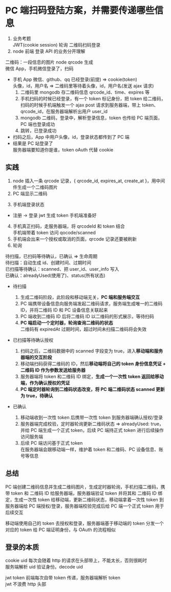 # PC 端扫码登陆方案，并需要传递哪些信息  

1. 业务考题  
  JWT(cookie session) 轮询 二维码扫码登录  
2. node 前端 登录 API 的业务分开理解  

二维码：一段信息的图片  node qrcode 生成  
微信 App，手机微信登录了，扫码  
- 手机 App 微信、github、qq 已经登录(前提) => cookie(token)  
  头像，id，用户名 => 二维码里等待着头像，id，用户名(发送 ajax 请求)  
  1. 二维码里 mongodb 存二维码信息 qrcode_id、time、expires 等  
  2. 手机扫码的时候已经登录，有一个 token 标记身份，把 token 给二维码，扫码的时候手机端触发一个 ajax post 请求到服务器端，带上 token、qrcode_id，在服务器端解析出用户 user_id  
  3. mongodb 二维码，登录中，解析登录信息，token 也传给 PC 端页面，PC 端也登录成功  
  4. 跳转，已登录成功  
- 扫码之后，App 中用户头像，id，登录状态都传到了 PC 端  
- 结果是 PC 站登录了  
服务器端要知道你是谁，token oAuth 代替 cookie  

## 实践  
1. node 插入一条 qrcode 记录，{ qrcode_id, expires_at, create_at }，用中间件生成一个二维码图片  
2. PC 端显示二维码  
<!-- 3. 扫码，等到 qrcodeId，使用 postman 模拟   -->
3. 手机端登录状态  
  - 注册 -> 登录 jwt 生成 token 手机端准备好  
4. 手机真正扫码，走服务器端，将 qrcodeId 和 token 结合  
  手机端带着 token 访问 qocode/scanned  
5. 手机端会出来一个授权或取消的页面，qrcode 记录还要被刷新  
5. 轮询

待扫描，已扫码等待确认，已确认 => 生命周期  
待扫描：自动生成 id、创建时间、过期时间  
已扫描等待确认：scanned、把 user_id、user_info 写入  
已确认：alreadyUsed(使用了)、status(所有状态)  

- 待扫描  
  1. 生成二维码阶段，此阶段和移动端无关，**PC 端和服务端交互**  
  2. PC 端携带设备信息向服务端发起二维码请求，服务端生成唯一的二维码 ID，并将二维码 ID 和 PC 设备信息关联起来  
  3. PC 端收到二维码 ID 后将二维码 ID 以二维码的形式展示，等待扫码  
  4. **PC 端启动一个定时器，轮询查询二维码的状态**  
  二维码有 expiredAt 过期时间，超过时间未扫描二维码将会失效  

- 已扫描等待确认授权  
  1. 扫码之后，二维码数据中的 scanned 字段变为 true，进入**移动端和服务器端的交互阶段**  
  2. 移动端扫码获得二维码的 ID，然后**移动端将自己的 token 身份信息凭证 + 二维码 ID 作为参数发送给服务器**  
  3. 服务器端将 token 和二维码 ID 绑定，**生成一个一次性 token 返回给移动端，作为确认授权的凭证**  
  4. **PC 端定时器轮询到二维码状态改变，将 PC 端二维码状态 scanned 更新为 true，待确认**  

- 已确认  
  1. 移动端收到一次性 token 后携带一次性 token 到服务器端确认授权/登录  
  2. 服务器端完成校验，定时器轮询更新二维码状态 => alreadyUsed: true，并给 PC 端生成一个正式 token，后续 PC 端持正式 token 进行后续操作访问服务端  
  3. 后续 PC 端访问基于正式 token  
  在服务器端会跟移动端一样，维护着 token 和二维码、PC 设备信息、账号等信息  

## 总结  
PC 端创建二维码信息并生成二维码图片，生成定时器轮询，手机扫描二维码，携带 token 和 二维码 ID 给服务器端，服务器端验证 token 并将其和 二维码 ID 绑定，生成一次性 token 给移动端，更新二维码状态，移动端拿着一次性 token 到服务器端给 PC 端授权/登录，服务器端校验完成后给 PC 端一个正式 token 用于后续交互  

移动端使用自己的 token 去授权和登录，服务器端基于移动端的 token 分发一个对应的 token 给 PC 端证明身份，与 OAuth 的流程相似  

## 登录的本质  
cookie uid 每次会随着 http 的请求在头部带上，不能太长，否则很耗时  
服务端解析 uid 验证身份。decode uid  

jwt token 前端每次自带 token 传递，服务器端解析 token  
jwt 不浪费 http 头部  